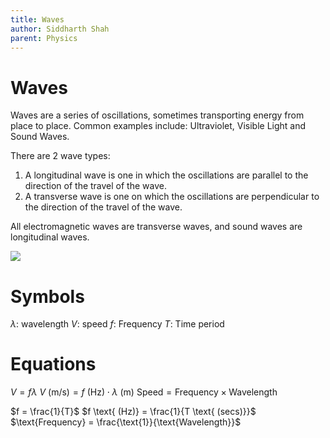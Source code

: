 ```yaml
---
title: Waves
author: Siddharth Shah
parent: Physics
---
```


# Waves

Waves are a series of oscillations, sometimes transporting energy from place to place. Common examples include: Ultraviolet, Visible Light and Sound Waves. 

There are 2 wave types:
1. A longitudinal wave is one in which the oscillations are parallel to the direction of the travel of the wave.
2. A transverse wave is one on which the oscillations are perpendicular to the direction of the travel of the wave.

All electromagnetic waves are transverse waves, and sound waves are longitudinal waves.

![](./‪wave.svg)

# Symbols

$\lambda$: wavelength
$V$: speed
$f$: Frequency
$T$: Time period

# Equations

$V = f\lambda$
$V \text{ (m/s)} = f \text{ (Hz)} \cdot \lambda \text{ (m)}$
$\text{Speed} = \text{Frequency} \times \text{Wavelength}$

$f = \frac{1}{T}$
$f \text{ (Hz)} = \frac{1}{T \text{ (secs)}}$
$\text{Frequency} = \frac{\text{1}}{\text{Wavelength}}$